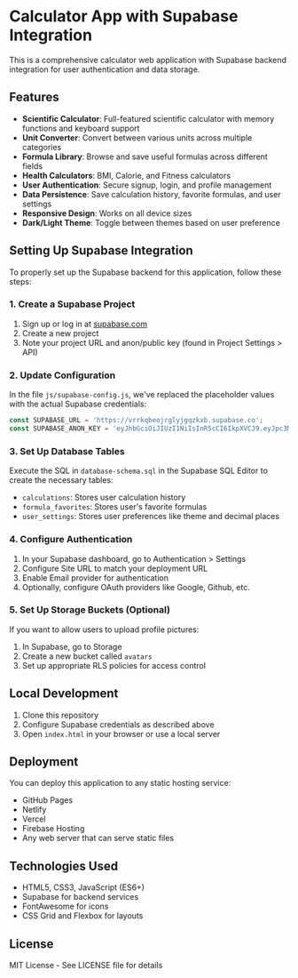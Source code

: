 # Calculator App with Supabase Integration

This is a comprehensive calculator web application with Supabase backend integration for user authentication and data storage.

## Features

- **Scientific Calculator**: Full-featured scientific calculator with memory functions and keyboard support
- **Unit Converter**: Convert between various units across multiple categories
- **Formula Library**: Browse and save useful formulas across different fields
- **Health Calculators**: BMI, Calorie, and Fitness calculators
- **User Authentication**: Secure signup, login, and profile management
- **Data Persistence**: Save calculation history, favorite formulas, and user settings
- **Responsive Design**: Works on all device sizes
- **Dark/Light Theme**: Toggle between themes based on user preference

## Setting Up Supabase Integration

To properly set up the Supabase backend for this application, follow these steps:

### 1. Create a Supabase Project

1. Sign up or log in at [supabase.com](https://supabase.com)
2. Create a new project
3. Note your project URL and anon/public key (found in Project Settings > API)

### 2. Update Configuration

In the file `js/supabase-config.js`, we've replaced the placeholder values with the actual Supabase credentials:

```js
const SUPABASE_URL = 'https://vrrkqbeojrglyjgqzkxb.supabase.co';
const SUPABASE_ANON_KEY = 'eyJhbGciOiJIUzI1NiIsInR5cCI6IkpXVCJ9.eyJpc3MiOiJzdXBhYmFzZSIsInJlZiI6InZycmtxYmVvanJnbHlqZ3F6a3hiIiwicm9sZSI6ImFub24iLCJpYXQiOjE3NDM3OTc4NjEsImV4cCI6MjA1OTM3Mzg2MX0.o8k3kaE8T3gSc_OdkLY6kOZjfrWLj2y8HMUDP3vw-FY';
```

### 3. Set Up Database Tables

Execute the SQL in `database-schema.sql` in the Supabase SQL Editor to create the necessary tables:

- `calculations`: Stores user calculation history
- `formula_favorites`: Stores user's favorite formulas
- `user_settings`: Stores user preferences like theme and decimal places

### 4. Configure Authentication

1. In your Supabase dashboard, go to Authentication > Settings
2. Configure Site URL to match your deployment URL
3. Enable Email provider for authentication
4. Optionally, configure OAuth providers like Google, Github, etc.

### 5. Set Up Storage Buckets (Optional)

If you want to allow users to upload profile pictures:

1. In Supabase, go to Storage
2. Create a new bucket called `avatars`
3. Set up appropriate RLS policies for access control

## Local Development

1. Clone this repository
2. Configure Supabase credentials as described above
3. Open `index.html` in your browser or use a local server

## Deployment

You can deploy this application to any static hosting service:

- GitHub Pages
- Netlify
- Vercel
- Firebase Hosting
- Any web server that can serve static files

## Technologies Used

- HTML5, CSS3, JavaScript (ES6+)
- Supabase for backend services
- FontAwesome for icons
- CSS Grid and Flexbox for layouts

## License

MIT License - See LICENSE file for details 